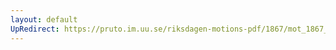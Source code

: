 ```yaml
---
layout: default
UpRedirect: https://pruto.im.uu.se/riksdagen-motions-pdf/1867/mot_1867__ak__231/mot_1867__ak__231-001.pdf
---
```

